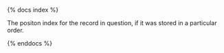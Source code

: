{% docs index %}

The positon index for the record in question, if it was stored in a particular order.

{% enddocs %}
